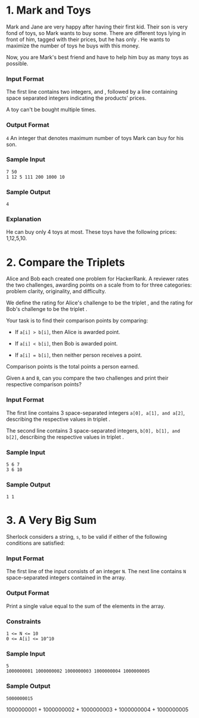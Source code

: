 # 1. Mark and Toys

Mark and Jane are very happy after having their first kid. Their son is very fond of toys, so Mark wants to buy some. There are  different toys lying in front of him, tagged with their prices, but he has only . He wants to maximize the number of toys he buys with this money.

Now, you are Mark's best friend and have to help him buy as many toys as possible.

### Input Format

The first line contains two integers,  and , followed by a line containing  space separated integers indicating the products' prices.


A toy can't be bought multiple times.

### Output Format
```4```
An integer that denotes maximum number of toys Mark can buy for his son.

### Sample Input
```
7 50
1 12 5 111 200 1000 10
```
### Sample Output
```
4
```

### Explanation

He can buy only 4 toys at most. These toys have the following prices: 1,12,5,10.

# 2. Compare the Triplets

Alice and Bob each created one problem for HackerRank. A reviewer rates the two challenges, awarding points on a scale from  to  for three categories: problem clarity, originality, and difficulty.

We define the rating for Alice's challenge to be the triplet , and the rating for Bob's challenge to be the triplet .

Your task is to find their comparison points by comparing:

* If ```a[i] > b[i]```, then Alice is awarded  point.

* If ```a[i] < b[i]```, then Bob is awarded  point.

* If ```a[i] = b[i]```, then neither person receives a point.

Comparison points is the total points a person earned.

Given ```A``` and ```B```, can you compare the two challenges and print their respective comparison points?

### Input Format

The first line contains 3 space-separated integers ```a[0], a[1], and a[2]```, describing the respective values in triplet .

The second line contains 3 space-separated integers, ```b[0], b[1], and b[2]```, describing the respective values in triplet .


### Sample Input
```
5 6 7
3 6 10
```

### Sample Output

```
1 1
```

# 3. A Very Big Sum

Sherlock considers a string, ```s```, to be valid if either of the following conditions are satisfied:

### Input Format

The first line of the input consists of an integer ```N```. The next line contains ```N``` space-separated integers contained in the array.

### Output Format

Print a single value equal to the sum of the elements in the array.

### Constraints

```
1 <= N <= 10
0 <= A[i] <= 10^10
```

### Sample Input

```
5
1000000001 1000000002 1000000003 1000000004 1000000005
```

### Sample Output

```
5000000015
```

1000000001 + 1000000002 + 1000000003 + 1000000004 + 1000000005

